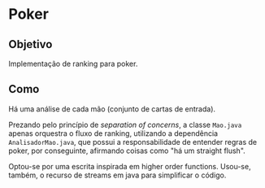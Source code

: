 # Poker

## Objetivo
Implementação de ranking para poker.

## Como
Há uma análise de cada mão (conjunto de cartas de entrada).

Prezando pelo princípio de *separation of concerns*, a classe `Mao.java` apenas orquestra o fluxo de ranking, utilizando a dependência `AnalisadorMao.java`, que possui a responsabilidade de entender regras de poker, por conseguinte, afirmando coisas como "há um straight flush".

Optou-se por uma escrita inspirada em higher order functions. Usou-se, também, o recurso de streams em java para simplificar o código.